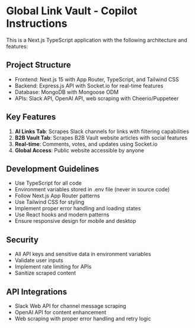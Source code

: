 <!-- Use this file to provide workspace-specific custom instructions to Copilot. For more details, visit https://code.visualstudio.com/docs/copilot/copilot-customization#_use-a-githubcopilotinstructionsmd-file -->

# Global Link Vault - Copilot Instructions

This is a Next.js TypeScript application with the following architecture and features:

## Project Structure
- Frontend: Next.js 15 with App Router, TypeScript, and Tailwind CSS
- Backend: Express.js API with Socket.io for real-time features
- Database: MongoDB with Mongoose ODM
- APIs: Slack API, OpenAI API, web scraping with Cheerio/Puppeteer

## Key Features
1. **AI Links Tab**: Scrapes Slack channels for links with filtering capabilities
2. **B2B Vault Tab**: Scrapes B2B Vault website articles with social features
3. **Real-time**: Comments, votes, and updates using Socket.io
4. **Global Access**: Public website accessible by anyone

## Development Guidelines
- Use TypeScript for all code
- Environment variables stored in .env file (never in source code)
- Follow Next.js App Router patterns
- Use Tailwind CSS for styling
- Implement proper error handling and loading states
- Use React hooks and modern patterns
- Ensure responsive design for mobile and desktop

## Security
- All API keys and sensitive data in environment variables
- Validate user inputs
- Implement rate limiting for APIs
- Sanitize scraped content

## API Integrations
- Slack Web API for channel message scraping
- OpenAI API for content enhancement
- Web scraping with proper error handling and retry logic
